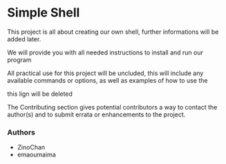 # Simple Shell

This project is all about creating our own shell,
further informations will be added later.

We will provide you with all needed instructions 
to install and run our program

All practical use for this project will be uncluded, 
this will include any available commands or options,
as well as examples of how to use the

this lign will be deleted 

The Contributing section gives potential contributors a way to contact the author(s) and to submit errata or enhancements to the project.
### Authors
- ZinoChan
- emaoumaima

